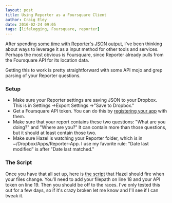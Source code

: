 ```yaml
---  
layout: post 
title: Using Reporter as a Foursquare Client
author: Craig Eley 
date: 2016-02-24 09:05
tags: [lifelogging, Foursquare, reporter]
---
```

After spending [some time with Reporter's JSON output](/lifelogging-with-reporter-and-airtable/), I've been thinking about ways to leverage it as a input method for other tools and services. Perhaps the most obvious is Foursquare, since Reporter already pulls from the Foursquare API for its location data.

Getting this to work is pretty straightforward with some API mojo and grep parsing of your Reporter questions.

### Setup
- Make sure your Reporter settings are saving JSON to your Dropbox. This is in Settings ->Export Settings ->"Save to Dropbox."
- Get a Foursquare API token. You can do this by [registering your app](https://foursquare.com/oauth) with them.
- Make sure that your report contains these two questions: "What are you doing?" and "Where are you?" It can contain more than those questions, but it should at least contain those two.
- Make sure Hazel is watching your Reporter folder, which is in ~/Dropbox/Apps/Reporter-App. I use my favorite rule: "Date last modified" is after "Date last matched."

### The Script
Once you have that all set up, here is [the script](https://gist.github.com/craigeley/92e8a01acc4a40d84d16) that Hazel should fire when your files change. You'll need to add your filepath on line 18 and your API token on line 19. Then you should be off to the races. I've only tested this out for a few days, so if it's crazy broken let me know and I'll see if I can tweak it.

<script src="https://gist.github.com/craigeley/92e8a01acc4a40d84d16.js"></script>